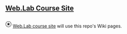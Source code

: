 ## [Web.Lab Course Site](https://github.com/vcd/468/wiki/)

<span style="font-size: 32px">&#9055;</span> [Web.Lab course site](https://github.com/vcd/468/wiki/) will use this repo's Wiki pages. 

